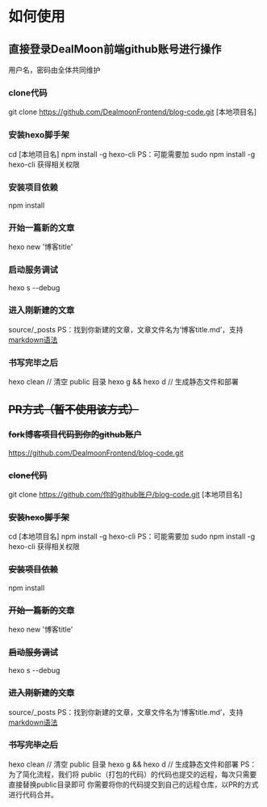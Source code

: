 #   如何使用
##  直接登录DealMoon前端github账号进行操作
用户名，密码由全体共同维护
###  clone代码
git clone https://github.com/DealmoonFrontend/blog-code.git [本地项目名]
###  安装hexo脚手架
cd [本地项目名]
npm install -g hexo-cli
PS：可能需要加 sudo npm install -g hexo-cli 获得相关权限
###  安装项目依赖
npm install
###  开始一篇新的文章
hexo new '博客title'
###  启动服务调试
hexo s --debug
###  进入刚新建的文章
source/_posts
PS：找到你新建的文章，文章文件名为‘博客title.md’，支持[markdown语法](https://www.appinn.com/markdown/)
###  书写完毕之后
hexo clean // 清空 public 目录
hexo g && hexo d // 生成静态文件和部署


##  ~~PR方式（暂不使用该方式）~~
###  ~~fork博客项目代码到你的github账户~~
https://github.com/DealmoonFrontend/blog-code.git
###  ~~clone代码~~
git clone https://github.com/你的github账户/blog-code.git [本地项目名]
###  ~~安装hexo脚手架~~
cd [本地项目名]
npm install -g hexo-cli
PS：可能需要加 sudo npm install -g hexo-cli 获得相关权限
###  ~~安装项目依赖~~
npm install
###  ~~开始一篇新的文章~~
hexo new '博客title'
###  ~~启动服务调试~~
hexo s --debug
###  ~~进入刚新建的文章~~
source/_posts
PS：找到你新建的文章，文章文件名为‘博客title.md’，支持[markdown语法](https://www.appinn.com/markdown/)
###  ~~书写完毕之后~~
hexo clean // 清空 public 目录
hexo g && hexo d // 生成静态文件和部署
PS：为了简化流程，我们将 public（打包的代码）的代码也提交的远程，每次只需要直接替换public目录即可
你需要将你的代码提交到自己的远程仓库，以PR的方式进行代码合并。


